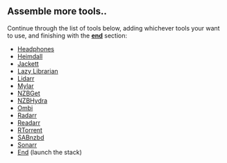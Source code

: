 ## Assemble more tools..

Continue through the list of tools below, adding whichever tools your want to use, and finishing with the **[end](/recipes/autopirate/end/)** section:

* [Headphones](/recipes/autopirate/headphones/)
* [Heimdall](/recipes/autopirate/heimdall/)
* [Jackett](/recipes/autopirate/jackett/)
* [Lazy Librarian](/recipes/autopirate/lazylibrarian/)
* [Lidarr](/recipes/autopirate/lidarr/)
* [Mylar](/recipes/autopirate/mylar/)
* [NZBGet](/recipes/autopirate/nzbget/)
* [NZBHydra](/recipes/autopirate/nzbhydra/)
* [Ombi](/recipes/autopirate/ombi/)
* [Radarr](/recipes/autopirate/radarr/)
* [Readarr](/recipes/autopirate/readarr/) 
* [RTorrent](/recipes/autopirate/rtorrent/)
* [SABnzbd](/recipes/autopirate/sabnzbd/)
* [Sonarr](/recipes/autopirate/sonarr/)
* [End](/recipes/autopirate/end/) (launch the stack)

[^1]: In many cases, tools will integrate with each other. I.e., Radarr needs to talk to SABnzbd and NZBHydra, Ombi needs to talk to Radarr, etc. Since each tool runs within the stack under its own name, just refer to each tool by name (i.e. "radarr"), and docker swarm will resolve the name to the appropriate container. You can identify the tool-specific port by looking at the docker-compose service definition.